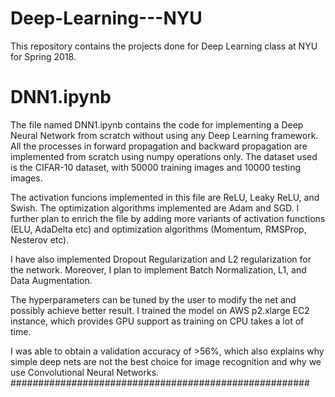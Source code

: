 # Deep-Learning---NYU
This repository contains the projects done for Deep Learning class at NYU for Spring 2018.

# DNN1.ipynb
The file named DNN1.ipynb contains the code for implementing a Deep Neural Network from scratch without using any Deep Learning framework. All the processes in forward propagation and backward propagation are implemented from scratch using numpy operations only.
The dataset used is the CIFAR-10 dataset, with 50000 training images and 10000 testing images.

The activation funcions implemented in this file are ReLU, Leaky ReLU, and Swish. The optimization algorithms implemented are Adam and SGD. 
I further plan to enrich the file by adding more variants of activation functions (ELU, AdaDelta etc) and optimization algorithms (Momentum, RMSProp, Nesterov etc).

I have also implemented Dropout Regularization and L2 regularization for the network. Moreover, I plan to implement Batch Normalization, L1, and Data Augmentation. 

The hyperparameters can be tuned by the user to modify the net and possibly achieve better result. I trained the model on AWS p2.xlarge EC2 instance, which provides GPU support as training on CPU takes a lot of time.

I was able to obtain a validation accuracy of >56%, which also explains why simple deep nets are not the best choice for image recognition and why we use Convolutional Neural Networks.
######################################################
